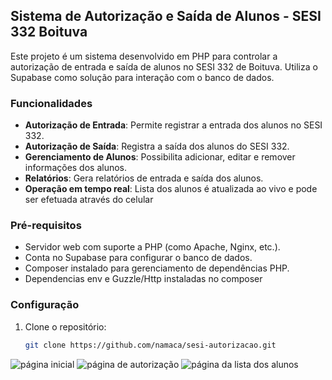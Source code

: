 ## Sistema de Autorização e Saída de Alunos - SESI 332 Boituva

Este projeto é um sistema desenvolvido em PHP para controlar a autorização de entrada e saída de alunos no SESI 332 de Boituva. Utiliza o Supabase como solução para interação com o banco de dados.

### Funcionalidades

- **Autorização de Entrada**: Permite registrar a entrada dos alunos no SESI 332.
- **Autorização de Saída**: Registra a saída dos alunos do SESI 332.
- **Gerenciamento de Alunos**: Possibilita adicionar, editar e remover informações dos alunos.
- **Relatórios**: Gera relatórios de entrada e saída dos alunos.
- **Operação em tempo real**: Lista dos alunos é atualizada ao vivo e pode ser efetuada através do celular

### Pré-requisitos

- Servidor web com suporte a PHP (como Apache, Nginx, etc.).
- Conta no Supabase para configurar o banco de dados.
- Composer instalado para gerenciamento de dependências PHP.
- Dependencias env e Guzzle/Http instaladas no composer

### Configuração

1. Clone o repositório:

   ```bash
   git clone https://github.com/namaca/sesi-autorizacao.git

![página inicial](https://i.imgur.com/pbP4blV.png)
![página de autorização](https://i.imgur.com/PvSRfBJ.png)
![página da lista dos alunos](https://i.imgur.com/udN8ptC.png)
